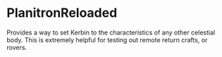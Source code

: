 PlanitronReloaded
=================

Provides a way to set Kerbin to the characteristics of any other celestial body. This is extremely helpful for testing out remote return crafts, or rovers.


